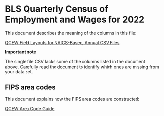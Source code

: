 # BLS Quarterly Census of Employment and Wages for 2022

This document describes the meaning of the columns in this file:

[QCEW Field Layouts for NAICS-Based, Annual CSV Files](https://data.bls.gov/cew/doc/layouts/csv_annual_layout.htm)

**Important note**  

The single file CSV lacks some of the columns listed in the document above.
Carefully read the document to identify which ones are missing from your
data set.


## FIPS area codes

This document explains how the FIPS area codes are constructed:

[QCEW Area Code Guide](https://data.bls.gov/cew/doc/titles/area/area_guide.htm)
